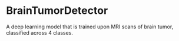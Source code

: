 # BrainTumorDetector
A deep learning model that is trained upon MRI scans of brain tumor, classified across 4 classes.
